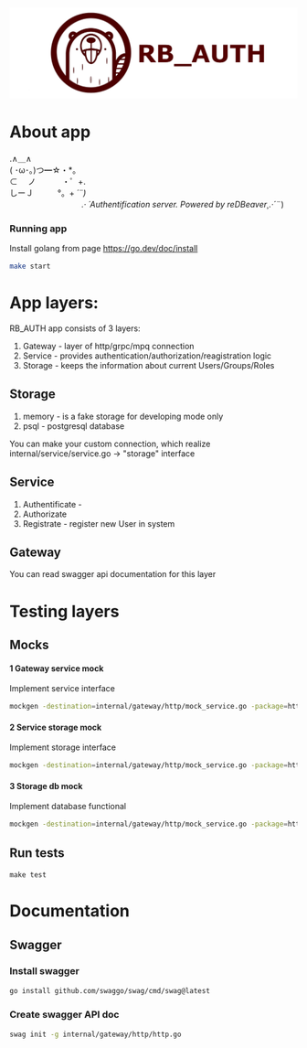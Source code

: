 ![RB_Auth](docs/img/rb_auth.jpg)


# About app

.∧＿∧\
( ･ω･｡)つ━☆・*。\
⊂　 ノ 　　　・゜+.\
しーＪ　　　°。+ *´¨)\
　　　　　　　　　.· ´Authentification server.
 Powered by reDBeaver¸.·*´¨) 



### Running app
Install golang from page https://go.dev/doc/install

```bash 
make start
```

# App layers:
RB_AUTH app consists of 3 layers:
1) Gateway - layer of http/grpc/mpq connection
2) Service - provides authentication/authorization/reagistration logic
3) Storage - keeps the information about current Users/Groups/Roles

## Storage
1) memory - is a fake storage for developing mode only
2) psql - postgresql database

You can make your custom connection, which realize internal/service/service.go -> "storage" interface

## Service 
1) Authentificate - 
2) Authorizate
3) Registrate - register new User in system

## Gateway 
You can read swagger api documentation for this layer

# Testing layers

## Mocks

#### 1 Gateway service mock
Implement service interface

```bash 
mockgen -destination=internal/gateway/http/mock_service.go -package=http github.com/imirjar/rb-auth/internal/gateway/http Service
```

#### 2 Service storage mock
Implement storage interface

```bash 
mockgen -destination=internal/gateway/http/mock_service.go -package=http github.com/imirjar/rb-auth/internal/gateway/http Service
```

#### 3 Storage db mock
Implement database functional

```bash 
mockgen -destination=internal/gateway/http/mock_service.go -package=http github.com/imirjar/rb-auth/internal/gateway/http Service
```

##  Run tests
```
make test
```

# Documentation

## Swagger

### Install swagger
```bash
go install github.com/swaggo/swag/cmd/swag@latest 
```

### Create swagger API doc

```bash
swag init -g internal/gateway/http/http.go
```